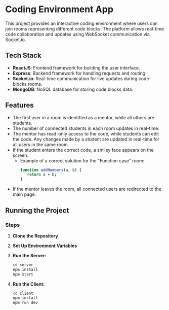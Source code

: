 # Coding Environment App

This project provides an interactive coding environment where users can join rooms representing different code blocks. The platform allows real-time code collaboration and updates using WebSocket communication via Socket.io.
## Tech Stack
- **ReactJS**: Frontend framework for building the user interface.
- **Express**: Backend framework for handling requests and routing.
- **Socket.io**: Real-time communication for live updates during code-blocks rooms.
- **MongoDB**: NoSQL database for storing code blocks data.

## Features
- The first user in a room is identified as a mentor, while all others are students.
- The number of connected students in each room updates in real-time.
- The mentor has read-only access to the code, while students can edit the code. Any changes made by a student are updated in real-time for all users in the same room.
- If the student enters the correct code, a smiley face appears on the screen.
    - Example of a correct solution for the "Function case" room:
      ```bash
      function addNumbers(a, b) {
         return a + b;
      }
- If the mentor leaves the room, all connected users are redirected to the main page.

## Running the Project

### Steps

1. **Clone the Repository**
2. **Set Up Environment Variables**

3. **Run the Server:**
   ```bash
   cd server
   npm install
   npm start
4. **Run the Client:**
   ```bash
   cd client
   npm install
   npm run dev

